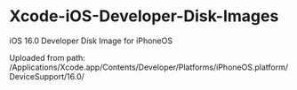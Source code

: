 # Xcode-iOS-Developer-Disk-Images
iOS 16.0 Developer Disk Image for iPhoneOS

Uploaded from path: /Applications/Xcode.app/Contents/Developer/Platforms/iPhoneOS.platform/DeviceSupport/16.0/
